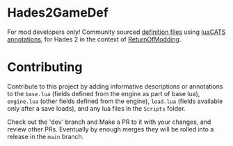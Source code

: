 # Hades2GameDef
For mod developers only!
Community sourced [definition files](https://luals.github.io/wiki/definition-files/) using [luaCATS annotations](https://luals.github.io/wiki/annotations/), for Hades 2 in the context of [ReturnOfModding](https://github.com/SGG-Modding/Hell2Modding).

# Contributing
Contribute to this project by adding informative descriptions or annotations to the `base.lua` (fields defined from the engine as part of base lua), `engine.lua` (other fields defined from the engine), `load.lua` (fields available only after a save loads), and any lua files in the `Scripts` folder.    

Check out the 'dev' branch and Make a PR to it with your changes, and review other PRs. Eventually by enough merges they will be rolled into a release in the `main` branch.
